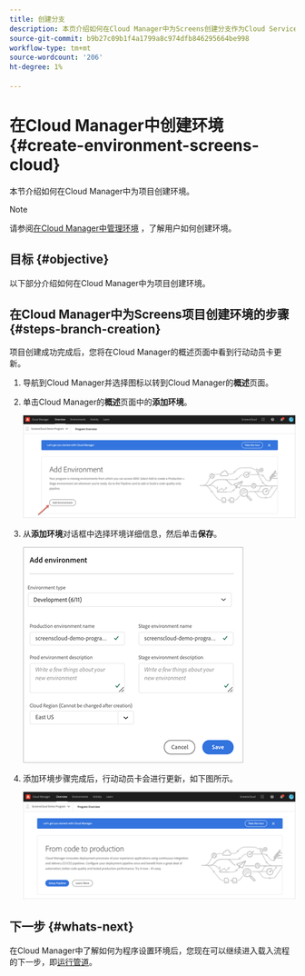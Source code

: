 ```yaml
---
title: 创建分支
description: 本页介绍如何在Cloud Manager中为Screens创建分支作为Cloud Service。
source-git-commit: b9b27c09b1f4a1799a8c974dfb846295664be998
workflow-type: tm+mt
source-wordcount: '206'
ht-degree: 1%

---
```



# 在Cloud Manager中创建环境 {#create-environment-screens-cloud}

本节介绍如何在Cloud Manager中为项目创建环境。

>[!NOTE]
>请参阅[在Cloud Manager中管理环境](https://experienceleague.adobe.com/docs/experience-manager-cloud-service/implementing/using-cloud-manager/manage-environments.html?lang=en) ，了解用户如何创建环境。

## 目标 {#objective}

以下部分介绍如何在Cloud Manager中为项目创建环境。

## 在Cloud Manager中为Screens项目创建环境的步骤 {#steps-branch-creation}

项目创建成功完成后，您将在Cloud Manager的概述页面中看到行动动员卡更新。

1. 导航到Cloud Manager并选择图标以转到Cloud Manager的&#x200B;**概述**&#x200B;页面。

1. 单击Cloud Manager的&#x200B;**概述**&#x200B;页面中的&#x200B;**添加环境**。

   ![图像](/help/screens-cloud/assets/onboarding/add-environ1.png)

1. 从&#x200B;**添加环境**&#x200B;对话框中选择环境详细信息，然后单击&#x200B;**保存**。

   ![图像](/help/screens-cloud/assets/onboarding/add-environ2.png)

1. 添加环境步骤完成后，行动动员卡会进行更新，如下图所示。

   ![图像](/help/screens-cloud/assets/onboarding/add-environ3a.png)

## 下一步 {#whats-next}

在Cloud Manager中了解如何为程序设置环境后，您现在可以继续进入载入流程的下一步，即[运行管道](/help/screens-cloud/onboarding-screens-cloud/running-a-pipeline.md)。

